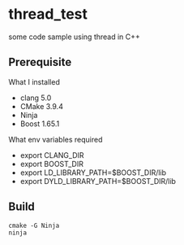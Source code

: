 # thread_test
some code sample using thread in C++

## Prerequisite
What I installed
* clang 5.0
* CMake 3.9.4
* Ninja
* Boost 1.65.1

What env variables required
* export CLANG_DIR
* export BOOST_DIR
* export LD_LIBRARY_PATH=$BOOST_DIR/lib
* export DYLD_LIBRARY_PATH=$BOOST_DIR/lib

## Build
```
cmake -G Ninja
ninja
```

